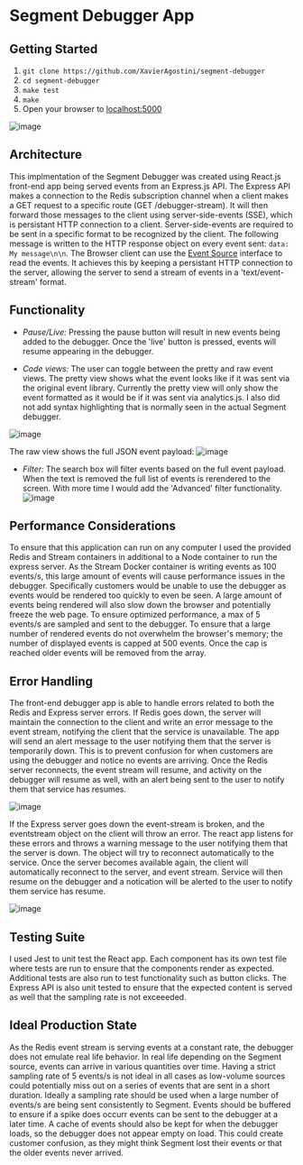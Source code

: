 # Segment Debugger App

## Getting Started

1. `git clone https://github.com/XavierAgostini/segment-debugger`
2. `cd segment-debugger`
3. `make test`
4. `make`
5. Open your browser to [localhost:5000](http://localhost:5000)

![image](https://user-images.githubusercontent.com/7476817/45731723-caae3f00-bb8d-11e8-86b3-060c45737dae.png)

## Architecture

This implmentation of the Segment Debugger was created using React.js front-end app being served events from an Express.js API. The Express API makes a connection to the Redis subscription channel when a client makes a GET request  to a specific route (GET /debugger-stream). It will then forward those messages to the client using server-side-events (SSE), which is persistant HTTP connection to a client. Server-side-events are required to be sent in a specific format to be recognized by the client. The following message is written to the HTTP response object on every event sent: `data: My message\n\n`. The Browser client can use the [Event Source](https://developer.mozilla.org/en-US/docs/Web/API/EventSource) interface to read the events. It achieves this by keeping a persistant HTTP connection to the server, allowing the server to send a stream of events in a 'text/event-stream' format. 

## Functionality

- *Pause/Live:* Pressing the pause button will result in new events being added to the debugger. Once the 'live' button is pressed, events will resume appearing in the debugger.

- *Code views:* The user can toggle between the pretty and raw event views. The pretty view shows what the event looks like if it was sent via the original event library. Currently the pretty view will only show the event formatted as it would be if it was sent via analytics.js. I also did not add syntax highlighting that is normally seen in the actual Segment debugger.

![image](https://user-images.githubusercontent.com/7476817/45732411-01d21f80-bb91-11e8-8076-2437f574ef8e.png)

The raw view shows the full JSON event payload:
![image](https://user-images.githubusercontent.com/7476817/45732411-01d21f80-bb91-11e8-8076-2437f574ef8e.png)


- *Filter:*  The search box will filter events based on the full event payload. When the text is removed the full list of events is rerendered to the screen. With more time I would add the 'Advanced' filter functionality.
![image](https://user-images.githubusercontent.com/7476817/45732442-2cbc7380-bb91-11e8-9fd8-70534dd98d08.png)

## Performance Considerations

To ensure that this application can run on any computer I used the provided Redis and Stream containers in additional to a Node container to run the express server. As the Stream Docker container is writing events as 100 events/s, this large amount of events will cause performance issues in the debugger. Specifically customers would be unable to use the debugger as events would be rendered too quickly to even be seen. A large amount of events being rendered will also slow down the browser and potentially freeze the web page. To ensure optimized performance, a max of 5 events/s are sampled and sent to the debugger. To ensure that a large number of rendered events do not overwhelm the browser's memory; the number of displayed events is capped at 500 events. Once the cap is reached older events will be removed from the array.

## Error Handling

The front-end debugger app is able to handle errors related to both the Redis and Express server errors. If Redis goes down, the server will maintain the connection to the client and write an error message to the event stream, notifying the client that the service is unavailable. The app will send an alert message to the user notifying them that the server is temporarily down. This is to prevent confusion for when customers are using the debugger and notice no events are arriving. Once the Redis server reconnects, the event stream will resume, and activity on the debugger will resume as well, with an alert being sent to the user to notify them that service has resumes. 


![image](https://user-images.githubusercontent.com/7476817/45731940-df3f0700-bb8e-11e8-8a5d-e68e08c9a26b.png)

If the Express server goes down the event-stream is broken, and the eventstream object on the client will throw an error. The react app listens for these errors and throws a warning message to the user notifying them that the server is down. The object will try to reconnect automatically to the service. Once the server becomes available again, the client will automatically reconnect to the server, and event stream. Service will then resume on the debugger and a notication will be alerted to the user to notify them service has resume. 

![image](https://user-images.githubusercontent.com/7476817/45732056-72783c80-bb8f-11e8-83ce-6bd956497659.png)

## Testing Suite

I used Jest to unit test the React app. Each component has its own test file where tests are run to ensure that the components render as expected. Additional tests are also run to test functionality such as button clicks. The Express API is also unit tested to ensure that the expected content is served as well that the sampling rate is not exceeeded.

## Ideal Production State

As the Redis event stream is serving events at a constant rate, the debugger does not emulate real life behavior. In real life depending on the Segment source, events can arrive in various quantities over time. Having a strict sampling rate of 5 events/s is not ideal in all cases as low-volume sources could potentially miss out on a series of events that are sent in a short duration. Ideally a sampling rate should be used when a large number of events/s are being sent consistently to Segment. Events should be buffered to ensure if a spike does occurr events can be sent to the debugger at a later time. A cache of events should also be kept for when the debugger loads, so the debugger does not appear empty on load. This could create customer confusion, as they might think Segment lost their events or that the older events never arrived.
